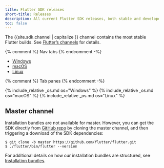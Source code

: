 ```yaml
---
title: Flutter SDK releases
short-title: Releases
description: All current Flutter SDK releases, both stable and developer.
toc: false
---
```


<style>
.scrollable-table {
  overflow-y: scroll;
  max-height: 20rem;
}
</style>

The {{site.sdk.channel | capitalize }} channel contains the most stable Flutter builds. See [Flutter’s
channels][] for details.

{% comment %} Nav tabs {% endcomment -%}
<ul class="nav nav-tabs" id="editor-setup" role="tablist">
  <li class="nav-item">
    <a class="nav-link active" id="windows-tab" href="#windows" role="tab" aria-controls="windows" aria-selected="true">Windows</a>
  </li>
  <li class="nav-item">
    <a class="nav-link" id="macos-tab" href="#macos" role="tab" aria-controls="macos" aria-selected="false">macOS</a>
  </li>
  <li class="nav-item">
    <a class="nav-link" id="linux-tab" href="#linux" role="tab" aria-controls="linux" aria-selected="false">Linux</a>
  </li>
</ul>

{% comment %} Tab panes {% endcomment -%}
<div id="sdk-archives" class="tab-content">
{% include_relative _os.md os="Windows" %}
{% include_relative _os.md os="macOS" %}
{% include_relative _os.md os="Linux" %}
</div>

## Master channel

Installation bundles are not available for master. However, you can get the SDK
directly from [GitHub repo]({{site.repo.flutter}}) by cloning the master channel,
and then triggering a download of the SDK dependencies:

```terminal
$ git clone -b master https://github.com/flutter/flutter.git
$ ./flutter/bin/flutter --version
```

For additional details on how our installation bundles are structured, see
[Installation bundles][].

[Flutter’s channels]: {{site.repo.flutter}}/wiki/Flutter-build-release-channels
[Installation bundles]: {{site.repo.flutter}}/wiki/Flutter-Installation-Bundles